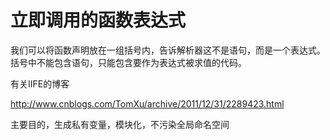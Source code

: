 # 立即调用的函数表达式
我们可以将函数声明放在一组括号内，告诉解析器这不是语句，而是一个表达式。括号中不能包含语句，只能包含要作为表达式被求值的代码。

有关IIFE的博客

http://www.cnblogs.com/TomXu/archive/2011/12/31/2289423.html

主要目的，生成私有变量，模块化，不污染全局命名空间

